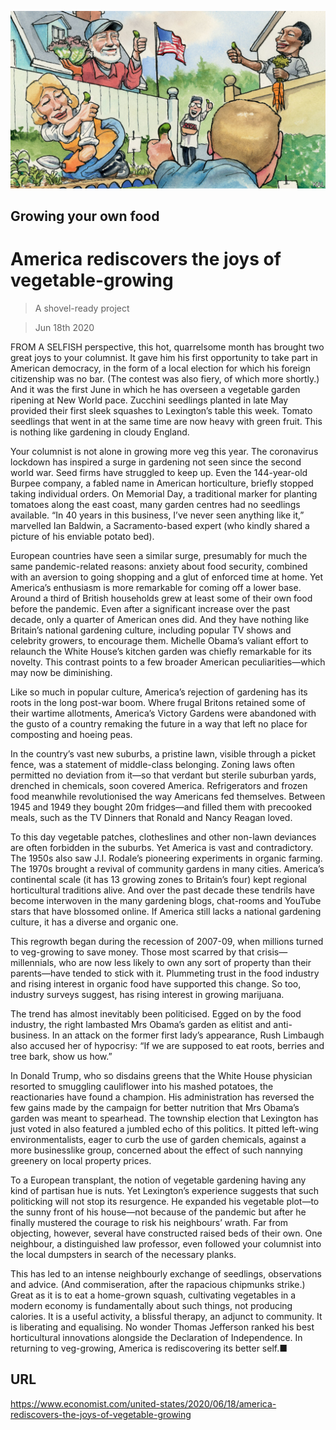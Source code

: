 ![](./images/20200620_USD000_0.jpg)

## Growing your own food

# America rediscovers the joys of vegetable-growing

> A shovel-ready project

> Jun 18th 2020

FROM A SELFISH perspective, this hot, quarrelsome month has brought two great joys to your columnist. It gave him his first opportunity to take part in American democracy, in the form of a local election for which his foreign citizenship was no bar. (The contest was also fiery, of which more shortly.) And it was the first June in which he has overseen a vegetable garden ripening at New World pace. Zucchini seedlings planted in late May provided their first sleek squashes to Lexington’s table this week. Tomato seedlings that went in at the same time are now heavy with green fruit. This is nothing like gardening in cloudy England.

Your columnist is not alone in growing more veg this year. The coronavirus lockdown has inspired a surge in gardening not seen since the second world war. Seed firms have struggled to keep up. Even the 144-year-old Burpee company, a fabled name in American horticulture, briefly stopped taking individual orders. On Memorial Day, a traditional marker for planting tomatoes along the east coast, many garden centres had no seedlings available. “In 40 years in this business, I’ve never seen anything like it,” marvelled Ian Baldwin, a Sacramento-based expert (who kindly shared a picture of his enviable potato bed).

European countries have seen a similar surge, presumably for much the same pandemic-related reasons: anxiety about food security, combined with an aversion to going shopping and a glut of enforced time at home. Yet America’s enthusiasm is more remarkable for coming off a lower base. Around a third of British households grew at least some of their own food before the pandemic. Even after a significant increase over the past decade, only a quarter of American ones did. And they have nothing like Britain’s national gardening culture, including popular TV shows and celebrity growers, to encourage them. Michelle Obama’s valiant effort to relaunch the White House’s kitchen garden was chiefly remarkable for its novelty. This contrast points to a few broader American peculiarities—which may now be diminishing.

Like so much in popular culture, America’s rejection of gardening has its roots in the long post-war boom. Where frugal Britons retained some of their wartime allotments, America’s Victory Gardens were abandoned with the gusto of a country remaking the future in a way that left no place for composting and hoeing peas.

In the country’s vast new suburbs, a pristine lawn, visible through a picket fence, was a statement of middle-class belonging. Zoning laws often permitted no deviation from it—so that verdant but sterile suburban yards, drenched in chemicals, soon covered America. Refrigerators and frozen food meanwhile revolutionised the way Americans fed themselves. Between 1945 and 1949 they bought 20m fridges—and filled them with precooked meals, such as the TV Dinners that Ronald and Nancy Reagan loved.

To this day vegetable patches, clotheslines and other non-lawn deviances are often forbidden in the suburbs. Yet America is vast and contradictory. The 1950s also saw J.I. Rodale’s pioneering experiments in organic farming. The 1970s brought a revival of community gardens in many cities. America’s continental scale (it has 13 growing zones to Britain’s four) kept regional horticultural traditions alive. And over the past decade these tendrils have become interwoven in the many gardening blogs, chat-rooms and YouTube stars that have blossomed online. If America still lacks a national gardening culture, it has a diverse and organic one.

This regrowth began during the recession of 2007-09, when millions turned to veg-growing to save money. Those most scarred by that crisis—millennials, who are now less likely to own any sort of property than their parents—have tended to stick with it. Plummeting trust in the food industry and rising interest in organic food have supported this change. So too, industry surveys suggest, has rising interest in growing marijuana.

The trend has almost inevitably been politicised. Egged on by the food industry, the right lambasted Mrs Obama’s garden as elitist and anti-business. In an attack on the former first lady’s appearance, Rush Limbaugh also accused her of hypocrisy: “If we are supposed to eat roots, berries and tree bark, show us how.”

In Donald Trump, who so disdains greens that the White House physician resorted to smuggling cauliflower into his mashed potatoes, the reactionaries have found a champion. His administration has reversed the few gains made by the campaign for better nutrition that Mrs Obama’s garden was meant to spearhead. The township election that Lexington has just voted in also featured a jumbled echo of this politics. It pitted left-wing environmentalists, eager to curb the use of garden chemicals, against a more businesslike group, concerned about the effect of such nannying greenery on local property prices.

To a European transplant, the notion of vegetable gardening having any kind of partisan hue is nuts. Yet Lexington’s experience suggests that such politicking will not stop its resurgence. He expanded his vegetable plot—to the sunny front of his house—not because of the pandemic but after he finally mustered the courage to risk his neighbours’ wrath. Far from objecting, however, several have constructed raised beds of their own. One neighbour, a distinguished law professor, even followed your columnist into the local dumpsters in search of the necessary planks.

This has led to an intense neighbourly exchange of seedlings, observations and advice. (And commiseration, after the rapacious chipmunks strike.) Great as it is to eat a home-grown squash, cultivating vegetables in a modern economy is fundamentally about such things, not producing calories. It is a useful activity, a blissful therapy, an adjunct to community. It is liberating and equalising. No wonder Thomas Jefferson ranked his best horticultural innovations alongside the Declaration of Independence. In returning to veg-growing, America is rediscovering its better self.■

## URL

https://www.economist.com/united-states/2020/06/18/america-rediscovers-the-joys-of-vegetable-growing
